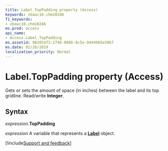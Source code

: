 ```yaml
---
title: Label.TopPadding property (Access)
keywords: vbaac10.chm10246
f1_keywords:
- vbaac10.chm10246
ms.prod: access
api_name:
- Access.Label.TopPadding
ms.assetid: 982054f2-2746-096b-8c5e-9d44985e50b7
ms.date: 02/26/2019
localization_priority: Normal
---
```



# Label.TopPadding property (Access)

Gets or sets the amount of space (in inches) between the label and its top gridline. Read/write **Integer**.


## Syntax

_expression_.**TopPadding**

_expression_ A variable that represents a **[Label](Access.Label.md)** object.




[!include[Support and feedback](~/includes/feedback-boilerplate.md)]